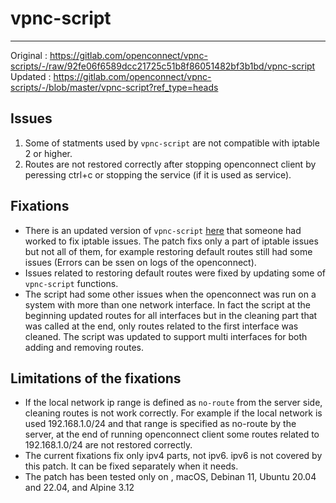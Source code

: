 # vpnc-script
-----------------------------------------------------

Original : https://gitlab.com/openconnect/vpnc-scripts/-/raw/92fe06f6589dcc21725c51b8f86051482bf3b1bd/vpnc-script
Updated : https://gitlab.com/openconnect/vpnc-scripts/-/blob/master/vpnc-script?ref_type=heads

## Issues
1. Some of statments used by `vpnc-script` are not compatible with iptable 2 or higher.
2. Routes are not restored correctly after stopping openconnect client by peressing ctrl+c or stopping the service (if it is used as service).

## Fixations
* There is an updated version of `vpnc-script` [here](https://gitlab.com/openconnect/vpnc-scripts/-/blob/master/vpnc-script?ref_type=heads) that someone had worked to fix iptable issues. The patch fixs only a part of iptable issues but not all of them, for example restoring default routes still had some issues (Errors can be ssen on logs of the openconnect).
* Issues related to restoring default routes were fixed by updating some of `vpnc-script` functions.
* The script had some other issues when the openconnect was run on a system with more than one network interface. In fact the script at the beginning updated routes for all interfaces but in the cleaning part that was called at the end, only routes related to the first interface was cleaned. The script was updated to support multi interfaces for both adding and removing routes.

## Limitations of the fixations 
* If the local network ip range is defined as `no-route` from the server side, cleaning routes is not work correctly. For example if the local network is used 192.168.1.0/24 and that range is specified as no-route by the server, at the end of running openconnect client some routes related to 192.168.1.0/24 are not restored correctly.
* The current fixations fix only ipv4 parts, not ipv6. ipv6 is not covered by this patch. It can be fixed separately when it needs.
* The patch has been tested only on , macOS, Debinan 11, Ubuntu 20.04 and 22.04, and Alpine 3.12